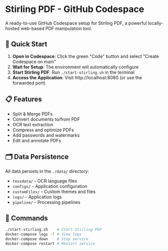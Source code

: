 # Stirling PDF - GitHub Codespace

A ready-to-use GitHub Codespace setup for Stirling PDF, a powerful locally-hosted web-based PDF manipulation tool.

## 🚀 Quick Start

1. **Open in Codespace**: Click the green "Code" button and select "Create Codespace on main"
2. **Wait for Setup**: The environment will automatically configure
3. **Start Stirling PDF**: Run `./start-stirling.sh` in the terminal
4. **Access the Application**: Visit http://localhost:8080 (or use the forwarded port)

## 📋 Features

- Split & Merge PDFs
- Convert documents to/from PDF
- OCR text extraction
- Compress and optimize PDFs
- Add passwords and watermarks
- Edit and annotate PDFs

## 🗂️ Data Persistence

All data persists in the `./data/` directory:
- `tessdata/` - OCR language files
- `configs/` - Application configuration
- `customFiles/` - Custom themes and files
- `logs/` - Application logs
- `pipeline/` - Processing pipelines

## 🔧 Commands

```bash
./start-stirling.sh    # Start Stirling PDF
docker-compose logs -f # View logs
docker-compose down    # Stop service
docker-compose restart # Restart service